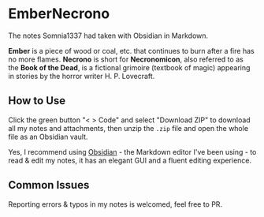 # EmberNecrono

The notes Somnia1337 had taken with Obsidian in Markdown.

**Ember** is a piece of wood or coal, etc. that continues to burn after a fire has no more flames. **Necrono** is short for **Necronomicon**, also referred to as the **Book of the Dead**, is a fictional grimoire (textbook of magic) appearing in stories by the horror writer H. P. Lovecraft.

## How to Use

Click the green button "\< \> Code" and select "Download ZIP" to download all my notes and attachments, then unzip the `.zip` file and open the whole file as an Obsidian vault.

Yes, I recommend using [Obsidian](https://obsidian.md/) - the Markdown editor I've been using - to read & edit my notes, it has an elegant GUI and a fluent editing experience.

## Common Issues

Reporting errors & typos in my notes is welcomed, feel free to PR.